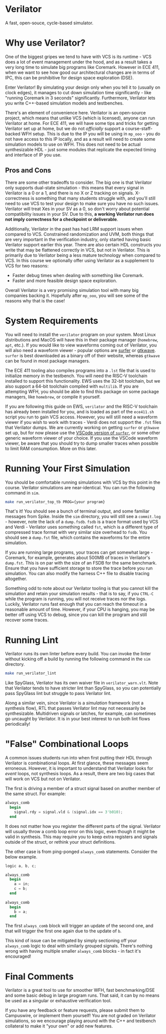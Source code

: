 # Verilator

A fast, open-souce, cycle-based simulator.

# Why use Verilator?

One of the biggest gripes we tend to have with VCS is its runtime - VCS does a
lot of event management under the hood, and as a result takes a very long time
to simulate big programs like Coremark. However in ECE 411, when we want to see
how good our architectural changes are in terms of IPC, this can be prohibitive
for design space exploration (DSE).

Enter Verilator! By simulating your design only when you tell it to (usually on
clock edges), it manages to cut down simulation time significantly - like
"running Coremark in 3 seconds" significantly. Furthermore, Verilator lets you
write C++-based simulation models and testbenches. 

There's an element of convenience here. Verilator is an open-source project,
which means that unlike VCS (which is licensed), anyone can run Verilator at
home. For ECE 411, we will have some tips and tricks for getting Verilator set up
at home, but we do not *officially* support a course-staff-backed WFH
setup. This is due to the IP you will be using in `mp_ooo` - you do not have
access to this IP locally, and as a result will need to create some simulation
models to use on WFH. This does not need to be actual synthesizable HDL - just
some modules that replicate the expected timing and interface of IP you use.

## Pros and Cons

There are some other tradeoffs to consider. The big one is that Verilator
only supports dual-state simulation - this means that every signal in Verilator
is a 0 or a 1, and there is no X or Z tracking on signals. X-correctness is
something that many students struggle with, and you'll still need to use VCS to 
test your design to make sure you have no such issues. Verilator will treat Xes 
in your SV as a 0, so don't worry about potential compatibility issues in your SV. 
Due to this, **a working Verilator run does not imply correctness for a checkpoint 
or deliverable**.

Additionally, Verilator in the past has had LRM support issues when compared to
VCS. Constrained randomization and UVM, both things that are very important in
the verification industry, only started having basic Verilator support earlier
this year. There are also certain HDL constructs you write that may be flattened
correctly in VCS, but not in Verilator. This is primarily due to Verilator being
a less mature technology when compared to VCS. In this course we optionally offer 
using Verilator as a supplement to VCS for two reasons:

- Faster debug times when dealing with something like Coremark.
- Faster and more feasible design space exploration.

Overall Verilator is a very promising simulation tool with many big companies
backing it. Hopefully after `mp_ooo`, you will see some of the reasons why that is
the case!

# System Requirements

You will need to install the `verilator` program on your system. Most Linux
distributions and MacOS will have this in their package manager (`homebrew`,
`apt`, etc.). If you would like to view waveforms coming out of Verilator, you
will also need a waveform viewer - popular options are
[surfer](https://surfer-project.org) or
[gtkwave](https://gtkwave.sourceforge.net). `surfer` is best downloaded as a binary
off of their website, whereas `gtkwave` can be found in most package managers.
    
The ECE 411 tooling also compiles programs into a `.lst` file that is used to
initialize memory in the testbench. You will need the RISC-V toolchain installed
to support this functionality. EWS uses the 32-bit toolchain, but we also
support a 64-bit toolchain compiled with `multilib`. If you are attempting WFH,
you should be able to find this package on some package managers, like
`homebrew`, or compile it yourself.

If you are following this guide on EWS, `verilator` and the RISC-V toolchain has
already been installed for you, and is loaded as part of the `ece411.sh` script
you run to gain VCS access. However, you will still need a waveform viewer if
you wish to work with traces - Verdi does not support the `.fst` files that
Verilator dumps. We are currently working on getting `surfer` or `gtkwave` set up,
but for now please use the [VSCode version of
`surfer`](https://marketplace.visualstudio.com/items?itemName=surfer-project.surfer),
or some other generic waveform viewer of your choice. If you use the VSCode
waveform viewer, be aware that you should try to dump smaller traces when
possible to limit RAM consumption. More on this later.

# Running Your First Simulation

You should be comfortable running simulations with VCS by this point in the
course. Verilator simulations are near-identical. You can run the following
command in `sim`.

```bash
make run_verilator_top_tb PROG={your program}
```

That's it! You should see a bunch of terminal output, and some familiar
messages from Spike. Inside the `sim` directory, you will still see a
`commit.log` - however, note the lack of a `dump.fsdb`. `fsdb` is a trace format
used by VCS and Verdi - Verilator uses something called `fst`, which is a
different type of compressed trace format with very similar size overhead to
`fsdb`. You should see a `dump.fst` file, which contains the waveforms for 
the entire simulation.

If you are running large programs, your traces can get somewhat large -
Coremark, for example, generates about 500MB of traces in Verilator's
`dump.fst`. This is on par with the size of an FSDB for the same
benchmark. Ensure that you have sufficient storage to store the trace before 
you run simulation. You can also modify the harness C++ file to disable 
tracing altogether.

Something odd to note about our Verilator tooling is that you cannot kill the
simulation and retain your simulation results - that is to say, if you `CTRL-C`
while the program is running, you will not receive traces nor the logs. Luckily,
Verilator runs fast enough that you can reach the timeout in a reasonable amount
of time. However, if your CPU is hanging, you may be better off using VCS to
debug, since you can kill the program and still recover some traces.

# Running Lint

Verilator runs its own linter before every build. You can invoke the linter
without kicking off a build by running the following command in the `sim`
directory.

```bash
make run_verilator_lint
```

Like SpyGlass, Verilator has its own waiver file in `verilator_warn.vlt`. Note
that Verilator tends to have stricter lint than SpyGlass, so you can potentially
pass SpyGlass lint but struggle to pass Verilator lint.

Along a similar vein, since Verilator is a *simulation* framework (not a
synthesis flow), RTL that passes Verilator lint may not necessarily be
synthesizable. Multidriven signals or latches, for example, can sometimes go
uncaught by Verilator. It is in your best interest to run both lint flows
periodically!

# "False" Combinational Loops

A common issues students run into when first putting their HDL through Verilator
is combinational loops. At first glance, these messages seem erroneous. However, 
it is important to understand that Verilator looks for *event* loops, not synthesis 
loops. As a result, there are two big cases that will work on VCS but not
on Verilator.

The first is driving a member of a struct signal based on another member of the
same struct. For example:

```verilog
always_comb
  begin
    signal.rdy = signal.vld & (signal.idx == 3'b010);
  end
```

It does not matter how you register the different parts of the signal. Verilator
will usually throw a comb loop error on this logic, even though it might be
valid in synthesis. This may require you to keep extra registers and signals
outside of the struct, or rethink your struct definitions.

The other case is from ping-ponged `always_comb` statements. Consider the below example.

```verilog
logic a, b, c;

always_comb
  begin
    a = in;
    c = b;
  end
  
always_comb
  begin
    b = a;
  end
```

The first `always_comb` block will trigger an update of the second one, and that
will trigger the first one again due to the update of `b`.

This kind of issue can be mitigated by simply sectioning off your `always_comb`
logic to deal with similarly grouped signals. There's nothing wrong with having
multiple smaller `always_comb` blocks - in fact it's encouraged! 

# Final Comments

Verilator is a great tool to use for smoother WFH, fast benchmarking/DSE and
some basic debug in large program runs. That said, it can by no means be used as
a singular or exhaustive verification tool.

If you have any feedback or feature requests, please submit them to Campuswire,
or implement them yourself! You are not graded on Verilator simulations, so we
encourage playing around with the C++ and testbench collateral to make it "your
own" or add new features.
